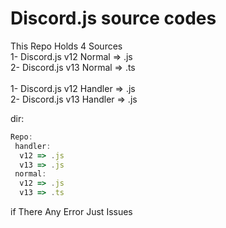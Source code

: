 # Discord.js source codes

This Repo Holds 4 Sources<br>
1- Discord.js v12 Normal => .js<br> 
2- Discord.js v13 Normal => .ts
<br><br>
1- Discord.js v12 Handler => .js<br>
2- Discord.js v13 Handler => .js<br>

dir:
```js
Repo: 
 handler:
  v12 => .js
  v13 => .js
 normal:
  v12 => .js
  v13 => .ts
```


if There Any Error Just Issues
